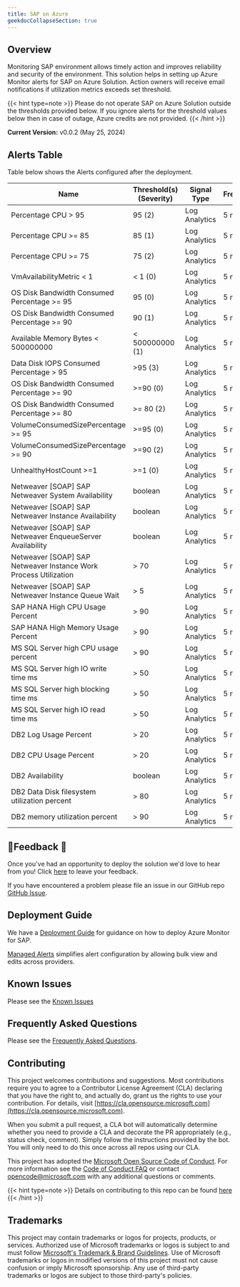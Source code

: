 ```yaml
---
title: SAP on Azure
geekdocCollapseSection: true
---
```


## Overview

Monitoring SAP environment allows timely action and improves reliability and security of the environment. This solution helps in setting up Azure Monitor alerts for SAP on  Azure Solution. Action owners will receive email notifications if utilization metrics exceeds set threshold.

{{< hint type=note >}}
Please do not operate SAP on Azure Solution outside the thresholds provided below. If you ignore alerts for the threshold values below then in case of outage, Azure credits are not provided.
{{< /hint >}}

**Current Version:**
v0.0.2 (May 25, 2024)

## Alerts Table

Table below shows the Alerts configured after the deployment.

| Name                                                       | Threshold(s) (Severity)                    | Signal Type             | Frequency | \# Alert Rules |
| ---------------------------------------------------------- | ------------------------------------------ | ----------------------- | --------- | -------------- |
| Percentage CPU > 95                                        | 95 (2)                                     | Log Analytics           | 5 min     | Default        |
| Percentage CPU >= 85                                       | 85 (1)                                     | Log Analytics           | 5 min     | Default        |
| Percentage CPU >= 75                                       | 75 (2)                                     | Log Analytics           | 5 min     | Default        |
| VmAvailabilityMetric < 1                                   | < 1 (0)                                    | Log Analytics           | 5 min     | Default        |
| OS Disk Bandwidth Consumed Percentage >= 95                | 95 (0)                                     | Log Analytics           | 5 min     | Default        |
| OS Disk Bandwidth Consumed Percentage >= 90                | 90 (1)                                     | Log Analytics           | 5 min     | Default        |
| Available Memory Bytes < 500000000                         | < 500000000 (1)                            | Log Analytics           | 5 min     | Default        |
| Data Disk IOPS Consumed Percentage > 95                    | \>95 (3)                                   | Log Analytics           | 5 min     | Default        |
| OS Disk Bandwidth Consumed Percentage >= 90                | \>=90 (0)                                  | Log Analytics           | 5 min     | Default        |
| OS Disk Bandwidth Consumed Percentage >= 80                | \>= 80 (2)                                 | Log Analytics           | 5 min     | Default        |
| VolumeConsumedSizePercentage >= 95                         | \>=95 (0)                                  | Log Analytics           | 5 min     | Default        |
| VolumeConsumedSizePercentage >= 90                         | \>=90 (2)                                  | Log Analytics           | 5 min     | Default        |
| UnhealthyHostCount >=1                                     | \>=1 (0)                                   | Log Analytics           | 5 min     | Default        |
| Netweaver [SOAP] SAP Netweaver System Availability         | boolean                                    | Log Analytics           | 5 min     | Default        |
| Netweaver [SOAP] SAP Netweaver Instance Availability       | boolean                                    | Log Analytics           | 5 min     | Default        |
| Netweaver [SOAP] SAP Netweaver EnqueueServer Availability  | boolean                                    | Log Analytics           | 5 min     | Default        |
| Netweaver [SOAP] SAP Netweaver Instance Work Process Utilization | > 70                                 | Log Analytics           | 5 min     | Default        |
| Netweaver [SOAP] SAP Netweaver Instance Queue Wait         | > 5                                        | Log Analytics           | 5 min     | Default        |
| SAP HANA High CPU Usage Percent                            | > 90                                       | Log Analytics           | 5 min     | Default        |
| SAP HANA High Memory Usage Percent                         | > 90                                       | Log Analytics           | 5 min     | Default        |
| MS SQL Server high CPU usage percent                       | > 90                                       | Log Analytics           | 5 min     | Default        |
| MS SQL Server high IO write time ms                        | > 50                                       | Log Analytics           | 5 min     | Default        |
| MS SQL Server high blocking time ms                        | > 50                                       | Log Analytics           | 5 min     | Default        |
| MS SQL Server high IO read time ms                         | > 50                                       | Log Analytics           | 5 min     | Default        |
| DB2 Log Usage Percent                                      | > 20                                       | Log Analytics           | 5 min     | Default        |
| DB2 CPU Usage Percent                                      | > 20                                       | Log Analytics           | 5 min     | Default        |
| DB2 Availability                                           | boolean                                    | Log Analytics           | 5 min     | Default        |
| DB2 Data Disk filesystem utilization percent               | > 80                                       | Log Analytics           | 5 min     | Default        |
| DB2 memory utilization percent                             | > 90                                       | Log Analytics           | 5 min     | Default        |





## 📣Feedback 📣

Once you've had an opportunity to deploy the solution we'd love to hear from you! Click [here](https://aka.ms/alz/monitor/feedback) to leave your feedback.

If you have encountered a problem please file an issue in our GitHub repo [GitHub Issue](https://github.com/Azure/azure-monitor-baseline-alerts/issues).

## Deployment Guide

We have a [Deployment Guide](https://learn.microsoft.com/en-us/azure/sap/monitor/quickstart-portal) for guidance on how to deploy Azure Monitor for SAP.

[Managed Alerts](https://github.com/Azure/Azure-Monitor-for-SAP-solutions-preview/wiki/9-.b.-Managed-alerts-enabling-bulk-alerts) simplifies alert configuration by allowing bulk view and edits across providers.

## Known Issues

Please see the [Known Issues](Known-Issues)

## Frequently Asked Questions

Please see the [Frequently Asked Questions](FAQ.md).

## Contributing

This project welcomes contributions and suggestions.
Most contributions require you to agree to a Contributor License Agreement (CLA)
declaring that you have the right to, and actually do, grant us the rights to use your contribution.
For details, visit [https://cla.opensource.microsoft.com](https://cla.opensource.microsoft.com).

When you submit a pull request, a CLA bot will automatically determine whether you need to provide
a CLA and decorate the PR appropriately (e.g., status check, comment).
Simply follow the instructions provided by the bot.
You will only need to do this once across all repos using our CLA.

This project has adopted the [Microsoft Open Source Code of Conduct](https://opensource.microsoft.com/codeofconduct/).
For more information see the [Code of Conduct FAQ](https://opensource.microsoft.com/codeofconduct/faq/) or
contact [opencode@microsoft.com](mailto:opencode@microsoft.com) with any additional questions or comments.

{{< hint type=note >}}
Details on contributing to this repo can be found [here](../../../contributing)
{{< /hint >}}

## Trademarks

This project may contain trademarks or logos for projects, products, or services.
Authorized use of Microsoft trademarks or logos is subject to and must follow
[Microsoft's Trademark & Brand Guidelines](https://www.microsoft.com/legal/intellectualproperty/trademarks/usage/general).
Use of Microsoft trademarks or logos in modified versions of this project must not cause confusion or imply Microsoft sponsorship.
Any use of third-party trademarks or logos are subject to those third-party's policies.
